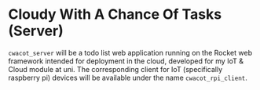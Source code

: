 # Cloudy With A Chance Of Tasks (Server)

`cwacot_server` will be a todo list web application running on the Rocket web framework intended for deployment in the cloud, developed for my IoT & Cloud module at uni. The corresponding client for IoT (specifically raspberry pi) devices will be available under the name `cwacot_rpi_client`.